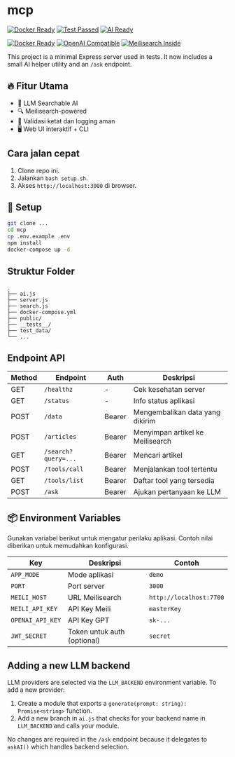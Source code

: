 # mcp

[![Docker Ready](https://img.shields.io/badge/docker-ready-blue)]()
[![Test Passed](https://img.shields.io/badge/tests-passing-brightgreen)]()
[![AI Ready](https://img.shields.io/badge/LLM-openai-green)]()

[![Docker Ready](https://img.shields.io/badge/docker-ready-blue)](docker-compose.yml)
[![OpenAI Compatible](https://img.shields.io/badge/openai-compatible-green)](#)
[![Meilisearch Inside](https://img.shields.io/badge/meilisearch-inside-blueviolet)](#)

This project is a minimal Express server used in tests. It now includes a small AI helper utility and an `/ask` endpoint.

## 🔥 Fitur Utama
- 🧠 LLM Searchable AI
- 🔍 Meilisearch-powered
- 🔐 Validasi ketat dan logging aman
- 🖥️ Web UI interaktif + CLI

## Cara jalan cepat

1. Clone repo ini.
2. Jalankan `bash setup.sh`.
3. Akses `http://localhost:3000` di browser.

## 🔧 Setup

```bash
git clone ...
cd mcp
cp .env.example .env
npm install
docker-compose up -d
```

## Struktur Folder

```
.
├── ai.js
├── server.js
├── search.js
├── docker-compose.yml
├── public/
├── __tests__/
├── test_data/
└── ...
```

## Endpoint API

| Method | Endpoint | Auth | Deskripsi |
| ------ | -------- | ---- | --------- |
| GET | `/healthz` | - | Cek kesehatan server |
| GET | `/status` | - | Info status aplikasi |
| POST | `/data` | Bearer | Mengembalikan data yang dikirim |
| POST | `/articles` | Bearer | Menyimpan artikel ke Meilisearch |
| GET | `/search?query=...` | Bearer | Mencari artikel |
| POST | `/tools/call` | Bearer | Menjalankan tool tertentu |
| GET | `/tools/list` | Bearer | Daftar tool yang tersedia |
| POST | `/ask` | Bearer | Ajukan pertanyaan ke LLM |

## 📦 Environment Variables

Gunakan variabel berikut untuk mengatur perilaku aplikasi. Contoh nilai diberikan untuk memudahkan konfigurasi.

| Key | Deskripsi | Contoh |
|-----|-----------|--------|
| `APP_MODE` | Mode aplikasi | `demo` |
| `PORT` | Port server | `3000` |
| `MEILI_HOST` | URL Meilisearch | `http://localhost:7700` |
| `MEILI_API_KEY` | API Key Meili | `masterKey` |
| `OPENAI_API_KEY` | API Key GPT | `sk-...` |
| `JWT_SECRET` | Token untuk auth (optional) | `secret` |

## Adding a new LLM backend

LLM providers are selected via the `LLM_BACKEND` environment variable. To add a new provider:

1. Create a module that exports a `generate(prompt: string): Promise<string>` function.
2. Add a new branch in `ai.js` that checks for your backend name in `LLM_BACKEND` and calls your module.

No changes are required in the `/ask` endpoint because it delegates to `askAI()` which handles backend selection.
